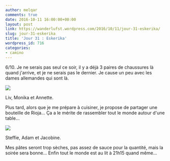 ```yaml
---
author: melqar
comments: true
date: 2016-10-11 16:00:00+00:00
layout: post
link: https://wanderlufst.wordpress.com/2016/10/11/jour-31-eskerika/
slug: jour-31-eskerika
title: 'Jour 31 : Eskerika'
wordpress_id: 716
categories:
- camino
---
```


6/10. Je ne serais pas seul ce soir, il y a déjà 3 paires de chaussures là quand j'arrive, et je ne serais pas le dernier. Je cause un peu avec les dames allemandes qui sont là.

[![](http://wanderlufst.files.wordpress.com/2016/10/wp-image-676238781jpg.jpg)](http://wanderlufst.files.wordpress.com/2016/10/wp-image-676238781jpg.jpg)

Liv, Monika et Annette.

Plus tard, alors que je me prépare à cuisiner, je propose de partager une bouteille de Rioja... Ça a le mérite de rassembler tout le monde autour d'une table...

[![](http://wanderlufst.files.wordpress.com/2016/10/wp-image-363176474jpg.jpg)](http://wanderlufst.files.wordpress.com/2016/10/wp-image-363176474jpg.jpg)

Steffie, Adam et Jacobine.

Mes pâtes seront trop sèches, pas assez de sauce pour la quantité, mais la soirée sera bonne... Enfin tout le monde est au lit à 21h15 quand même...

